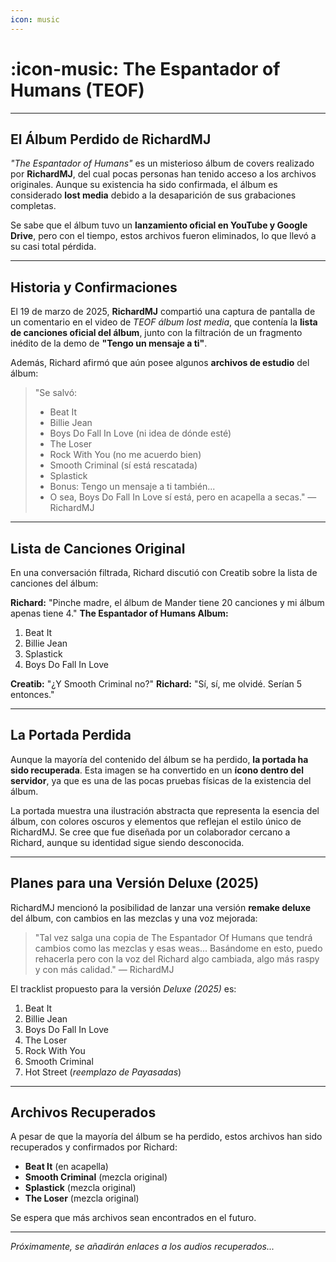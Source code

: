 ```yaml
---
icon: music
---
```


# :icon-music: The Espantador of Humans (TEOF)

***

## El Álbum Perdido de RichardMJ

*"The Espantador of Humans"* es un misterioso álbum de covers realizado por **RichardMJ**, del cual pocas personas han tenido acceso a los archivos originales. Aunque su existencia ha sido confirmada, el álbum es considerado **lost media** debido a la desaparición de sus grabaciones completas.

Se sabe que el álbum tuvo un **lanzamiento oficial en YouTube y Google Drive**, pero con el tiempo, estos archivos fueron eliminados, lo que llevó a su casi total pérdida.

***

## Historia y Confirmaciones

El 19 de marzo de 2025, **RichardMJ** compartió una captura de pantalla de un comentario en el video de *TEOF álbum lost media*, que contenía la **lista de canciones oficial del álbum**, junto con la filtración de un fragmento inédito de la demo de **"Tengo un mensaje a ti"**.

Además, Richard afirmó que aún posee algunos **archivos de estudio** del álbum:

> "Se salvó:
> - Beat It
> - Billie Jean
> - Boys Do Fall In Love (ni idea de dónde esté)
> - The Loser
> - Rock With You (no me acuerdo bien)
> - Smooth Criminal (sí está rescatada)
> - Splastick
> - Bonus: Tengo un mensaje a ti también...
> - O sea, Boys Do Fall In Love sí está, pero en acapella a secas."
> — RichardMJ

***

## Lista de Canciones Original

En una conversación filtrada, Richard discutió con Creatib sobre la lista de canciones del álbum:

**Richard:** "Pinche madre, el álbum de Mander tiene 20 canciones y mi álbum apenas tiene 4."
**The Espantador of Humans Album:**
1. Beat It
2. Billie Jean
3. Splastick
4. Boys Do Fall In Love

**Creatib:** "¿Y Smooth Criminal no?"
**Richard:** "Sí, sí, me olvidé. Serían 5 entonces."

***

## La Portada Perdida

Aunque la mayoría del contenido del álbum se ha perdido, **la portada ha sido recuperada**. Esta imagen se ha convertido en un **ícono dentro del servidor**, ya que es una de las pocas pruebas físicas de la existencia del álbum.

La portada muestra una ilustración abstracta que representa la esencia del álbum, con colores oscuros y elementos que reflejan el estilo único de RichardMJ. Se cree que fue diseñada por un colaborador cercano a Richard, aunque su identidad sigue siendo desconocida.

***

## Planes para una Versión Deluxe (2025)

RichardMJ mencionó la posibilidad de lanzar una versión **remake deluxe** del álbum, con cambios en las mezclas y una voz mejorada:

> "Tal vez salga una copia de The Espantador Of Humans que tendrá cambios como las mezclas y esas weas...
> Basándome en esto, puedo rehacerla pero con la voz del Richard algo cambiada, algo más raspy y con más calidad."
> — RichardMJ

El tracklist propuesto para la versión *Deluxe (2025)* es:

1. Beat It
2. Billie Jean
3. Boys Do Fall In Love
4. The Loser
5. Rock With You
6. Smooth Criminal
7. Hot Street (*reemplazo de Payasadas*)

***

## Archivos Recuperados

A pesar de que la mayoría del álbum se ha perdido, estos archivos han sido recuperados y confirmados por Richard:

- **Beat It** (en acapella)
- **Smooth Criminal** (mezcla original)
- **Splastick** (mezcla original)
- **The Loser** (mezcla original)

Se espera que más archivos sean encontrados en el futuro.

---

*Próximamente, se añadirán enlaces a los audios recuperados...*

